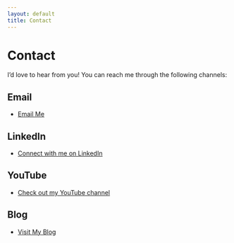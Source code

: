 ```yaml
---
layout: default
title: Contact
---
```


# Contact

I’d love to hear from you! You can reach me through the following channels:

## Email

- [Email Me](mailto:mazarakiseug@gmail.com) 

## LinkedIn

- [Connect with me on LinkedIn](https://www.linkedin.com/in/eugene-mazarakis/) 

## YouTube

- [Check out my YouTube channel](https://www.youtube.com/channel/UCyyA04JdqnbClje58REOtoA) 

## Blog

- [Visit My Blog](https://the-1nf0rmant.blogspot.com/) 

